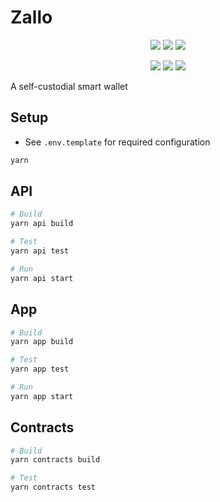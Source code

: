 # Zallo

<p align="center">
    <a href="https://www.gnu.org/licenses/agpl-3." alt="License">
        <img src="https://img.shields.io/badge/License-AGPL%20v3-blue.svg" /></a>
    <a href="https://github.com/badges/shields/pulse" alt="Activity">
        <img src="https://img.shields.io/github/commit-activity/m/zallo-labs/zallo" /></a>
    <a href="https://twitter.com/intent/follow?screen_name=ZalloLabs" alt="Follow on Twitter">
        <img src="https://img.shields.io/twitter/follow/ZalloLabs"></a>
</p>
<p align="center">
    <a href="https://api.zallo.io/health" alt="Uptime">
        <img src="https://img.shields.io/uptimerobot/ratio/m793729856-fc349467b2ead72b2b917ed2?label=Uptime" /></a>
    <a href="https://github.com/zallo-labs/zallo/actions/workflows/deployment.yaml?branch=main" alt="Deployment">
        <img src="https://github.com/zallo-labs/zallo/actions/workflows/deployment.yaml/badge.svg?branch=main" /></a>
    <a href="https://zallo.io" alt="Site">
        <img src="https://img.shields.io/netlify/f3543118-0495-4215-af87-4c77b5c55763?label=Site" /></a>
</p>

A self-custodial smart wallet

## Setup

- See `.env.template` for required configuration

```bash
yarn
```

## API

```bash
# Build
yarn api build

# Test
yarn api test

# Run
yarn api start
```

## App

```bash
# Build
yarn app build

# Test
yarn app test

# Run
yarn app start
```

## Contracts

```bash
# Build
yarn contracts build

# Test
yarn contracts test
```
